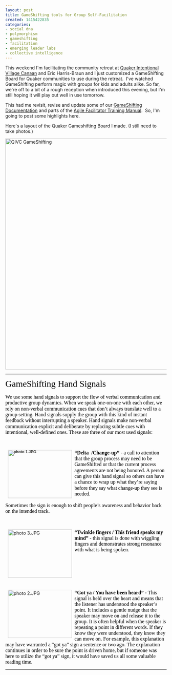 ```yaml
---
layout: post
title: GameShifting tools for Group Self-Facilitation
created: 1415422835
categories:
- social dna
- polymorphism
- gameshifting
- facilitation
- emerging leader labs
- collective intelligence
---
```

<p>This weekend I'm facilitating the community retreat at <a href="http://qivc.org">Quaker Intentional Village Canaan</a>&nbsp;and&nbsp;Eric Harris-Braun and I just customized a GameShifting Board for Quaker communities to use during the retreat. &nbsp;I've watched GameShifting perform magic with groups for kids and adults alike. So far, we're off to a bit of a rough reception when introduced this evening, but I'm still hoping it will play out well in use tomorrow.</p><p>This had me revisit, revise and update some of our <a href="http://emergingleaderlabs.org/gameshifting_overview">GameShifting Documentation</a> and parts of the <a href="https://docs.google.com/document/d/154MtuLzO6DKBNr_NQZTRFZRhqu4aZ7KxDWRCvt0rLSQ/edit?usp=sharing">Agile Facilitator Training Manual</a>. &nbsp;So, I'm going to post some highlights here.</p><p>Here's a layout of the Quaker Gameshifting Board I made. (I still need to take photos.)</p><p><img alt="QIVC GameShifting" src="http://emergingleaderlabs.org/files/QIVC_GameShifting_Board-original-50964.png" style="width: 720px;"></p><hr><p dir="ltr" style="line-height:1.15;margin-top:0pt;margin-bottom:0pt;"><span id="docs-internal-guid-5ad0f845-8dbd-ad02-95ff-5fa221543405"><span style="font-size: 28px; font-family: 'Trebuchet MS'; color: rgb(0, 0, 0); vertical-align: baseline; white-space: pre-wrap; background-color: transparent;">GameShifting Hand Signals</span></span></p><p dir="ltr" style="line-height:1.15;margin-top:0pt;margin-bottom:0pt;">&nbsp;</p><p dir="ltr" style="line-height:1.15;margin-top:0pt;margin-bottom:0pt;"><span id="docs-internal-guid-5ad0f845-8dbd-ad02-95ff-5fa221543405"><span style="font-size: 16px; font-family: 'Trebuchet MS'; color: rgb(0, 0, 0); vertical-align: baseline; white-space: pre-wrap; background-color: transparent;">We use some hand signals to support the flow of verbal communication and productive group dynamics. When we speak one-on-one with each other, we rely on non-verbal communication cues that don’t always translate well to a group setting. Hand signals supply the group with this kind of instant feedback without interrupting a speaker. Hand signals make non-verbal communication explicit and deliberate by replacing subtle cues with intentional, well-defined ones. These are three of our most used signals:</span></span></p><p>&nbsp;</p><p dir="ltr" style="line-height:1.15;margin-top:0pt;margin-bottom:0pt;"><span id="docs-internal-guid-5ad0f845-8dbd-ad02-95ff-5fa221543405"><span style="font-size: 16px; font-family: 'Trebuchet MS'; color: rgb(0, 0, 0); font-weight: bold; vertical-align: baseline; white-space: pre-wrap; background-color: transparent;"><img alt="photo 1.JPG" src="https://lh3.googleusercontent.com/paKimTTucdIUKURxHcGN59mhCJiNpoZt-_1fTXW6orGKPP0PHjA884V7tB4W4YUyzv0OZeGtFeG_-ADpDRxHGvewwQrdAv18oQhPjjOHQItRNIBp2p8d9imJ5EljwSMEng" style="color: rgb(46, 47, 45); font-family: Arial, Helvetica, sans-serif; font-size: 12px; line-height: 9.19999980926514px; border: none; transform: rotate(0rad); -webkit-transform: rotate(0rad); height: 150px; width: 200px; float: left; margin-left: 8px; margin-right: 8px;">“Delta &nbsp;/Change-up” </span><span style="font-size: 16px; font-family: 'Trebuchet MS'; color: rgb(0, 0, 0); vertical-align: baseline; white-space: pre-wrap; background-color: transparent;">- a call to attention that the group process may need to be GameShifted or that the current process agreements are not being honored. A person can give this hand signal so others can have a chance to wrap up what they’re saying before they say what change-up they see is needed.</span></span></p><div dir="ltr" style="margin-left:0pt;"><br><span style="color: rgb(0, 0, 0); font-family: 'Trebuchet MS'; font-size: 16px; white-space: pre-wrap; line-height: 1.15; background-color: transparent;">Sometimes the sign is enough to shift people’s awareness and behavior back on the intended track. </span></div><p><br><br><span id="docs-internal-guid-5ad0f845-8dbd-ad02-95ff-5fa221543405"><img alt="photo 3.JPG" src="https://lh6.googleusercontent.com/71nKNVrMaqfP2816tgaPI4j4sWgFb9XOZtwa6KSkcEjUxAcugMWaFg_6dVBKJVV4MXth4GwgyP5YCS1RXtiNzKjFUwMtyn0BLn9Dn1KxNfzY9EjeGs7XL-Sw4t56iijtYA" style="border: none; transform: rotate(0rad); -webkit-transform: rotate(0rad); float: left; height: 150px; width: 200px; margin-left: 8px; margin-right: 8px;"><span style="font-size: 16px; font-family: 'Trebuchet MS'; color: rgb(0, 0, 0); font-weight: bold; vertical-align: baseline; white-space: pre-wrap; background-color: transparent;">“Twinkle fingers / This friend speaks my mind” </span><span style="font-size: 16px; font-family: 'Trebuchet MS'; color: rgb(0, 0, 0); vertical-align: baseline; white-space: pre-wrap; background-color: transparent;">- this signal is done with wiggling fingers and demonstrates strong resonance with what is being spoken.</span></span></p><p><br><br><br><br><br><br><span id="docs-internal-guid-5ad0f845-8dbd-ad02-95ff-5fa221543405"><img alt="photo 2.JPG" src="https://lh4.googleusercontent.com/RXjPOLsMF70ktB_FR-f_Vt8OA0I-wvSgtBSTCizpMu33Mced89GAWDx-0XcOCVs4J-CZQAX7miW_5lge4w82SuPz4P1ylm7cpj_IEFNLr1d0UsA-NeR-gpWo0S0Ox7OkrA" style="border: none; transform: rotate(0rad); -webkit-transform: rotate(0rad); margin-left: 8px; margin-right: 8px; float: left; height: 150px; width: 200px;"><span style="font-size: 16px; font-family: 'Trebuchet MS'; color: rgb(0, 0, 0); font-weight: bold; vertical-align: baseline; white-space: pre-wrap; background-color: transparent;">“Got ya / You have been heard”</span><span style="font-size: 16px; font-family: 'Trebuchet MS'; color: rgb(0, 0, 0); vertical-align: baseline; white-space: pre-wrap; background-color: transparent;"> - This signal is held over the heart and means that the listener has understood the speaker’s point. It includes a gentle nudge that the speaker may move on and release it to the group. It is often helpful when the speaker is repeating a point in different words. If they know they were understood, they know they can move on. For example, this explanation may have warranted a “got ya” sign a sentence or two ago. The explanation continues in order to be sure the point is driven home, but if someone was here to utilize the “got ya” sign, it would have saved us all some valuable reading time.</span></span></p><hr><p>&nbsp;</p>

